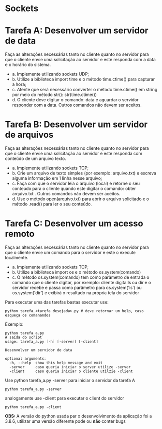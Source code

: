 # Sockets

# Tarefa A: Desenvolver um servidor de data
Faça as alterações necessárias tanto no cliente quanto no servidor para que o cliente 
envie uma solicitação ao servidor e este responda com a data e o horário do sistema.
- a. Implemente utilizando sockets UDP;
- b. Utilize a biblioteca import time e o método time.ctime() para capturar a hora;
- c. Atente que será necessário converter o método time.ctime() em string por meio do método
str(): str(time.ctime())
- d. O cliente deve digitar o comando: data e aguardar o servidor responder com a data. Outros
comandos não devem ser aceitos.

# Tarefa B: Desenvolver um servidor de arquivos
Faça as alterações necessárias tanto no cliente quanto no servidor para que o cliente envie
uma solicitação ao servidor e este responda com conteúdo de um arquivo texto.
- a. Implemente utilizando sockets TCP;
- b. Crie um arquivo de texto simples (por exemplo: arquivo.txt) e escreva alguma informação
em 1 linha nesse arquivo;
- c. Faça com que o servidor leia o arquivo (local) e retorne o seu conteúdo para o cliente
quando este digitar o comando: obter arquivo.txt . Outros comandos não devem ser aceitos.
- d. Use o método open(arquivo.txt) para abrir o arquivo solicitado e o método .read() para
ler o seu conteúdo.

# Tarefa C: Desenvolver um acesso remoto
Faça as alterações necessárias tanto no cliente quanto no servidor para que o cliente envie um comando
para o servidor e este o execute localmente.
- a. Implemente utilizando sockets TCP;
- b. Utilize a biblioteca import os e o método os.system(comando)
- c. O método os.system(comando) tem como parâmetro de entrada o comando que o cliente
digitar, por exemplo: cliente digita ls ou dir e o servidor recebe e passa como parâmetro para
os.system('ls') ou os.system('dir') e exibirá o resultado na própria tela do servidor


Para executar uma das tarefas bastas executar use:
```shell script
python tarefa_<tarefa desejada>.py # deve retornar um help, caso esqueça os comanandos 
```
Exemplo:
```shell script
python tarefa_a.py
# saída do script
usage: tarefa_a.py [-h] [-server] [-client]

Desenvolver um servidor de data

optional arguments:
  -h, --help  show this help message and exit
  -server     caso queria iniciar o server utilize -server
  -client     caso queria iniciar o cliente utilzie -client
```
Use python tarefa_a.py -server para iniciar o servidor da tarefa A
```shell script
python tarefa_a.py -server
```
analogamente use -client para executar o client do servidor
```shell script
python tarefa_a.py -client
```
__OBS:__ A versão do python usada par o desenvolvimento da aplicação foi a 3.8.6,
utilizar uma versão diferente pode ou __não__ conter bugs